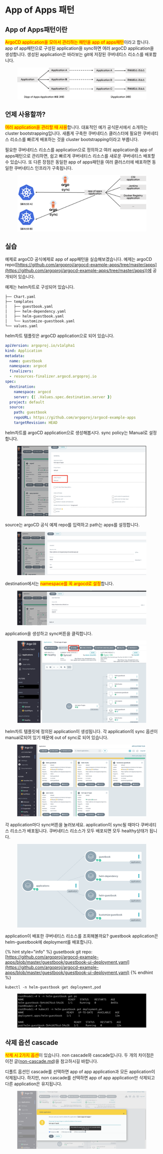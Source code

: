 # App of Apps 패턴

## App of Apps패턴이란

<mark style="color:red;">ArgoCD application을 모아서 관리하는 패턴을 app of apps패턴</mark>이라고 합니다. app of app패턴으로 구성된 application을 sync하면 여러 argoCD application을 생성합니다. 생성된 application은 바라보는 git에 저장된 쿠버네티스 리소스를 배포합니다.

<figure><img src="../.gitbook/assets/image (141).png" alt=""><figcaption></figcaption></figure>



## 언제 사용할까?

<mark style="color:red;">여러 application을 관리할 때 사용</mark>합니다. 대표적인 예가 공식문서에서 소개하는 cluster bootstrapping입니다. 새롭게 구축한 쿠버네티스 클러스터에 필요한 쿠버네티스 리소스를 빠르게 배포하는 것을 cluster bootstrapping이라고 부릅니다.



필요한 쿠버네티스 리소스를 application으로 정의하고 여러 application을 app of apps패턴으로 관리하면, 쉽고 빠르게 쿠버네티스 리소스를 새로운 쿠버네티스 배포할 수 있습니다. 또 다른 장점은 동일한 app of apps패턴을 여러 클러스터에 배포하면 동일한 쿠버네티스 인프라가 구축됩니다.

<figure><img src="../.gitbook/assets/image (176).png" alt=""><figcaption></figcaption></figure>



## 실습

예제로 argoCD 공식예제로 app of app패턴을 실습해보겠습니다. 예제는 argoCD repo([https://github.com/argoproj/argocd-example-apps/tree/master/apps](https://github.com/argoproj/argocd-example-apps/tree/master/apps))에 공개되어 있습니다.



예제는 helm차트로 구성되어 있습니다.

```shell
├── Chart.yaml
├── templates
│   ├── guestbook.yaml
│   ├── helm-dependency.yaml
│   ├── helm-guestbook.yaml
│   └── kustomize-guestbook.yaml
└── values.yaml
```



helm차트 템플릿은 argoCD application으로 되어 있습니다.

```yaml
apiVersion: argoproj.io/v1alpha1
kind: Application
metadata:
  name: guestbook
  namespace: argocd
  finalizers:
  - resources-finalizer.argocd.argoproj.io
spec:
  destination:
    namespace: argocd
    server: {{ .Values.spec.destination.server }}
  project: default
  source:
    path: guestbook
    repoURL: https://github.com/argoproj/argocd-example-apps
    targetRevision: HEAD
```



helm차트를 argoCD application으로 생성해봅시다. sync policy는 Manual로 설정합니다.

<figure><img src="../.gitbook/assets/image (110).png" alt=""><figcaption></figcaption></figure>



source는 argoCD 공식 예제 repo를 입력하고 path는 apps를 설정합니다.

<figure><img src="../.gitbook/assets/image (145).png" alt=""><figcaption></figcaption></figure>



destination에서는 <mark style="color:red;">namespace를 꼭 argocd로 설정</mark>합니다.

<figure><img src="../.gitbook/assets/image (150).png" alt=""><figcaption></figcaption></figure>



application을 생성하고 sync버튼을 클릭합니다.

<figure><img src="../.gitbook/assets/image (175).png" alt=""><figcaption></figcaption></figure>



helm차트 템플릿에 정의된 application이 생성됩니다. 각 application의 sync 옵션이 manual로되어 있기 때문에 out of sync로 되어 있습니다.

<figure><img src="../.gitbook/assets/image (160).png" alt=""><figcaption></figcaption></figure>



각 application마다 sync버튼을 눌러보세요. application이 sync될 때마다 쿠버네티스 리소스가 배포됩니다. 쿠버네티스 리소스가 모두 배포되면 모두 healthy상태가 됩니다.

<figure><img src="../.gitbook/assets/image (166).png" alt=""><figcaption></figcaption></figure>



application이 배포한 쿠버네티스 리소스를 조회해볼까요? guestbook application은 helm-guestbook에 deployment를 배포합니다.

{% hint style="info" %}
gusetbook git repo: [https://github.com/argoproj/argocd-example-apps/blob/master/guestbook/guestbook-ui-deployment.yaml](https://github.com/argoproj/argocd-example-apps/blob/master/guestbook/guestbook-ui-deployment.yaml)
{% endhint %}

```
kubectl -n helm-guestbook get deployment,pod
```

<figure><img src="../.gitbook/assets/image (168).png" alt=""><figcaption></figcaption></figure>



## 삭제 옵션 cascade

<mark style="color:red;">삭제 시 2가지 옵션</mark>이 있습니다. non cascade와 cascade입니다. 두 개의 차이점은 이전 글([non-cascade.md](../sync/non-cascade.md "mention"))을 참고하시길 바랍니다.



디폴트 옵션인 cascade를 선택하면 app of app application과 모든 application이 삭제됩니다. 하지만, non cascade를 선택하면 app of app application만 삭제되고 다른 application은 유지됩니다.

<figure><img src="../.gitbook/assets/image (180).png" alt=""><figcaption></figcaption></figure>



